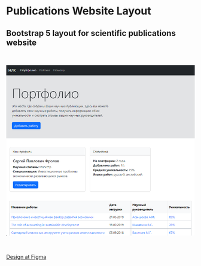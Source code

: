 # Publications Website Layout

## Bootstrap 5 layout for scientific publications website

<br>

![Science Publications Website](/utils/publ_screen.png)

<br>

[Design at Figma](https://www.figma.com/design/nDXdlmr1kCVnWEcnPWtfLg/Задание-на-Бутстрап)